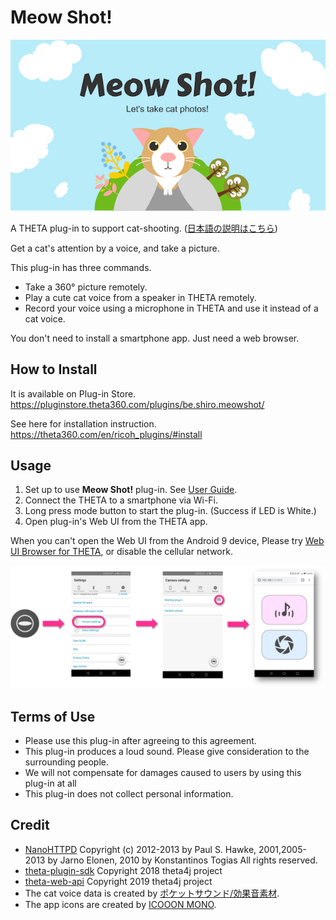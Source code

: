 # Meow Shot!

[![Meow Shot!](images/title.png)](https://pluginstore.theta360.com/plugins/be.shiro.meowshot/)

A THETA plug-in to support cat-shooting. ([日本語の説明はこちら](README.ja.md))

Get a cat's attention by a voice, and take a picture.

This plug-in has three commands.

* Take a 360&deg; picture remotely.
* Play a cute cat voice from a speaker in THETA remotely.
* Record your voice using a microphone in THETA and use it instead of a cat voice.

You don't need to install a smartphone app. Just need a web browser.

## How to Install

It is available on Plug-in Store.
https://pluginstore.theta360.com/plugins/be.shiro.meowshot/

See here for installation instruction.
https://theta360.com/en/ricoh_plugins/#install

## Usage

1. Set up to use **Meow Shot!** plug-in. See [User Guide](https://support.theta360.com/en/manual/v/content/plugin/plugin_02.html).
2. Connect the THETA to a smartphone via Wi-Fi.
3. Long press mode button to start the plug-in. (Success if LED is White.)
4. Open plug-in's Web UI from the THETA app.

When you can't open the Web UI from the Android 9 device, Please try [Web UI Browser for THETA](https://play.google.com/store/apps/details?id=be.shiro.theta.webui), or disable the cellular network.

![Open Web UI](images/open_web_ui.png)

## Terms of Use

* Please use this plug-in after agreeing to this agreement.
* This plug-in produces a loud sound. Please give consideration to the surrounding people.
* We will not compensate for damages caused to users by using this plug-in at all
* This plug-in does not collect personal information.

## Credit

* [NanoHTTPD](https://github.com/NanoHttpd/nanohttpd) Copyright (c) 2012-2013 by Paul S. Hawke, 2001,2005-2013 by Jarno Elonen, 2010 by Konstantinos Togias All rights reserved.
* [theta-plugin-sdk](https://github.com/theta4j/theta-plugin-sdk) Copyright 2018 theta4j project
* [theta-web-api](https://github.com/theta4j/theta-web-api) Copyright 2019 theta4j project
* The cat voice data is created by [ポケットサウンド/効果音素材](https://pocket-se.info/archives/81/).
* The app icons are created by [ICOOON MONO](http://icooon-mono.com/).
